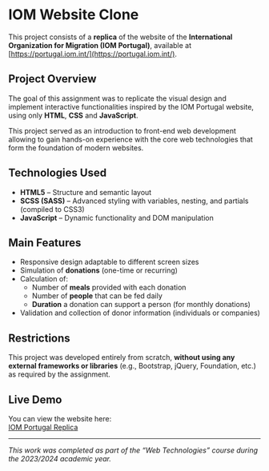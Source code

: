 # IOM Website Clone

This project consists of a **replica** of the website of the **International Organization for Migration (IOM Portugal)**, available at [https://portugal.iom.int/](https://portugal.iom.int/).

## Project Overview
The goal of this assignment was to replicate the visual design and implement interactive functionalities inspired by the IOM Portugal website, using only **HTML**, **CSS** and **JavaScript**.  

This project served as an introduction to front-end web development allowing to gain hands-on experience with the core web technologies that form the foundation of modern websites.

## Technologies Used
- **HTML5** – Structure and semantic layout  
- **SCSS (SASS)** – Advanced styling with variables, nesting, and partials (compiled to CSS3)  
- **JavaScript** – Dynamic functionality and DOM manipulation  

## Main Features
- Responsive design adaptable to different screen sizes
- Simulation of **donations** (one-time or recurring)  
- Calculation of:
  - Number of **meals** provided with each donation  
  - Number of **people** that can be fed daily  
  - **Duration** a donation can support a person (for monthly donations)
- Validation and collection of donor information (individuals or companies)

## Restrictions
This project was developed entirely from scratch, **without using any external frameworks or libraries** (e.g., Bootstrap, jQuery, Foundation, etc.) as required by the assignment.

## Live Demo
You can view the website here:  
[IOM Portugal Replica](https://teu-utilizador.github.io/IOM-Website-Clone/tweb2.html)

---

*This work was completed as part of the “Web Technologies” course during the 2023/2024 academic year.*
